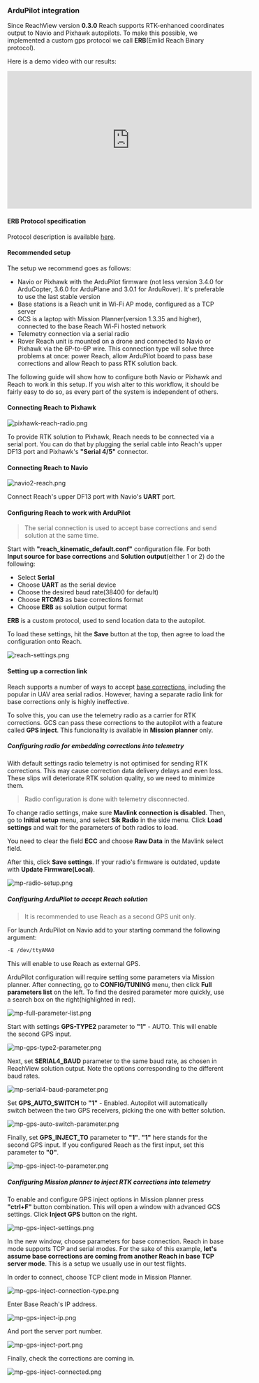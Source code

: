 ### ArduPilot integration

Since ReachView version **0.3.0** Reach supports RTK-enhanced coordinates output to Navio and Pixhawk autopilots. To make this possible, we implemented a custom gps protocol we call **ERB**(Emlid Reach Binary protocol).

Here is a demo video with our results:
<iframe width="560" height="315" src="https://www.youtube.com/embed/oq9H19ikAdM" frameborder="0" allowfullscreen></iframe>


#### ERB Protocol specification

Protocol description is available [here](https://files.emlid.com/ERB.pdf).

#### Recommended setup

The setup we recommend goes as follows:

* Navio or Pixhawk with the ArduPilot firmware (not less version 3.4.0 for ArduCopter, 3.6.0 for ArduPlane and 3.0.1 for ArduRover). It's preferable to use the last stable version
* Base stations is a Reach unit in Wi-Fi AP mode, configured as a TCP server
* GCS is a laptop with Mission Planner(version 1.3.35 and higher), connected to the base Reach Wi-Fi hosted network
* Telemetry connection via a serial radio
* Rover Reach unit is mounted on a drone and connected to Navio or Pixhawk via the 6P-to-6P wire. This connection type will solve three problems at once: power Reach, allow ArduPilot board to pass base corrections and allow Reach to pass RTK solution back.

The following guide will show how to configure both Navio or Pixhawk and Reach to work in this setup. If you wish alter to this workflow, it should be fairly easy to do so, as every part of the system is independent of others.

#### Connecting Reach to Pixhawk

![pixhawk-reach-radio.png](img/ardupilot-integration/pixhawk-reach-radio.png)

To provide RTK solution to Pixhawk, Reach needs to be connected via a serial port. You can do that by plugging the serial cable into Reach's upper DF13 port and Pixhawk's **"Serial 4/5"** connector.

#### Connecting Reach to Navio

![navio2-reach.png](img/ardupilot-integration/navio2-reach.png)

Connect Reach's upper DF13 port with Navio's **UART** port.

#### Configuring Reach to work with ArduPilot

> The serial connection is used to accept base corrections and send solution at the same time.

Start with **"reach_kinematic_default.conf"** configuration file. For both **Input source for base corrections** and **Solution output**(either 1 or 2) do the following:

* Select **Serial**
* Choose **UART** as the serial device
* Choose the desired baud rate(38400 for default)
* Choose **RTCM3** as base corrections format
* Choose **ERB** as solution output format

**ERB** is a custom protocol, used to send location data to the autopilot.

To load these settings, hit the **Save** button at the top, then agree to load the configuration onto Reach.

![reach-settings.png](img/ardupilot-integration/reach-settings.png)

#### Setting up a correction link

Reach supports a number of ways to accept [base corrections](reachview-link.md), including the popular in UAV area serial radios. However, having a separate radio link for base corrections only is highly ineffective.

To solve this, you can use the telemetry radio as a carrier for RTK corrections. GCS can pass these corrections to the autopilot with a feature called **GPS inject**. This funcionality is available in **Mission planner** only.

##### Configuring radio for embedding corrections into telemetry

With default settings radio telemetry is not optimised for sending RTK corrections. This may cause correction data delivery delays and even loss. These slips will deteriorate RTK solution quality, so we need to minimize them.

> Radio configuration is done with telemetry disconnected.

To change radio settings, make sure **Mavlink connection is disabled**. Then, go to **Initial setup** menu, and select **Sik Radio** in the side menu. Click **Load settings** and wait for the parameters of both radios to load.

You need to clear the field **ECC** and choose **Raw Data** in the Mavlink select field.

After this, click **Save settings**. If your radio's firmware is outdated, update with **Update Firmware(Local)**.

![mp-radio-setup.png](img/ardupilot-integration/mp-radio-setup.png)

##### Configuring ArduPilot to accept Reach solution

> It is recommended to use Reach as a second GPS unit only.

For launch ArduPilot on Navio add to your starting command the following argument:
```bash
-E /dev/ttyAMA0
```
This will enable to use Reach as external GPS.

ArduPilot configuration will require setting some parameters via Mission planner. After connecting, go to **CONFIG/TUNING** menu, then click **Full parameters list** on the left. To find the desired parameter more quickly, use a search box on the right(highlighted in red).

![mp-full-parameter-list.png](img/ardupilot-integration/mp-full-parameter-list.png)

Start with settings **GPS-TYPE2** parameter to **"1"** - AUTO. This will enable the second GPS input.

![mp-gps-type2-parameter.png](img/ardupilot-integration/mp-gps-type2-parameter.png)

Next, set **SERIAL4_BAUD** parameter to the same baud rate, as chosen in ReachView solution output. Note the options corresponding to the different baud rates.

![mp-serial4-baud-parameter.png](img/ardupilot-integration/mp-serial4-baud-parameter.png)

Set **GPS_AUTO_SWITCH** to **"1"** - Enabled. Autopilot will automatically switch between the two GPS receivers, picking the one with better solution.

![mp-gps-auto-switch-parameter.png](img/ardupilot-integration/mp-gps-auto-switch-parameter.png)

Finally, set **GPS_INJECT_TO** parameter to **"1"**. **"1"** here stands for the second GPS input. If you configured Reach as the first input, set this parameter to **"0"**.

![mp-gps-inject-to-parameter.png](img/ardupilot-integration/mp-gps-inject-to-parameter.png)

##### Configuring Mission planner to inject RTK corrections into telemetry

To enable and configure GPS inject options in Mission planner press **"ctrl+F"** button combination. This will open a window with advanced GCS settings. Click **Inject GPS** button on the right.

![mp-gps-inject-settings.png](img/ardupilot-integration/mp-gps-inject-settings.png)

In the new window, choose parameters for base connection. Reach in base mode supports TCP and serial modes. For the sake of this example, **let's assume base corrections are coming from another Reach in base TCP server mode**. This is a setup we usually use in our test flights.

In order to connect, choose TCP client mode in Mission Planner.

![mp-gps-inject-connection-type.png](img/ardupilot-integration/mp-gps-inject-connection-type.png)

Enter Base Reach's IP address.

![mp-gps-inject-ip.png](img/ardupilot-integration/mp-gps-inject-ip.png)

And port the server port number.

![mp-gps-inject-port.png](img/ardupilot-integration/mp-gps-inject-port.png)

Finally, check the corrections are coming in.

![mp-gps-inject-connected.png](img/ardupilot-integration/mp-gps-inject-connected.png)
